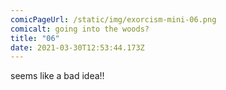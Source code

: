 ```yaml
---
comicPageUrl: /static/img/exorcism-mini-06.png
comicalt: going into the woods?
title: "06"
date: 2021-03-30T12:53:44.173Z
---
```

seems like a bad idea!!